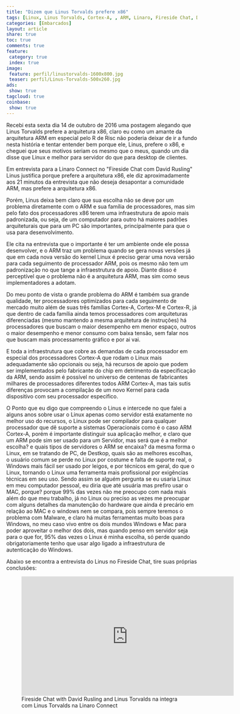 ```yaml
---
title: "Dizem que Linus Torvalds prefere x86" 
tags: [Linux, Linus Torvalds, Cortex-A, , ARM, Linaro, Fireside Chat, David Rusling, x86, Intel, Arquitetura, ISA, Infraestrutura]
categories: [Embarcados]
layout: article
share: true
toc: true
comments: true
feature:
 category: true
 index: true
image:
 feature: perfil/linustorvalds-1600x800.jpg
 teaser: perfil/Linus-Torvalds-500x260.jpg
ads: 
 show: true
tagcloud: true
coinbase:
 show: true
---
```

Recebi esta sexta dia 14 de outubro de 2016 uma postagem alegando que Linus Torvalds prefere a arquitetura x86, claro eu como um amante da arquitetura ARM em especial pelo R de Risc não poderia deixar de ir a fundo nesta história e tentar entender bem porque ele, Linus, prefere o x86, e cheguei que seus motivos seriam os mesmo que o meus, quando um dia disse que Linux e melhor para servidor do que para desktop de clientes.

<!--more-->

Em entrevista para a Linaro Connect no "Fireside Chat com David Rusling" Linus justifica porque prefere a arquitetura x86, ele diz aproximadamente aos 21 minutos da entrevista que não deseja desapontar a comunidade ARM, mas prefere a arquitetura x86.

Porém, Linus deixa bem claro que sua escolha não se deve por um problema diretamente com o ARM e sua família de processadores, mas sim pelo fato dos processadores x86 terem uma infraestrutura de apoio mais padronizada, ou seja, de um computador para outro há maiores padrões arquiteturais que para um PC são importantes, principalmente para que o usa para desenvolvimento.

Ele cita na entrevista que o importante é ter um ambiente onde ele possa desenvolver, e o ARM traz um problema quando se gera novas versões já que em cada nova versão do kernel Linux é preciso gerar uma nova versão para cada seguimento de processador ARM, pois os mesmo não tem um padronização no que tange a infraestrutura de apoio. Diante disso é perceptível que o problema não é a arquitetura ARM, mas sim como seus implementadores a adotam. 

Do meu ponto de vista o grande problema do ARM é também sua grande qualidade, ter processadores optimizados para cada seguimento de mercado muito além de suas três famílias Cortex-A, Cortex-M e Cortex-R, já que dentro de cada família ainda temos processadores com arquiteturas diferenciadas (mesmo mantendo a mesma arquitetura de instruções) há processadores que buscam o maior desempenho em menor espaço, outros o maior desempenho e menor consumo com baixa tensão, sem falar nos que buscam mais processamento gráfico e por ai vai. 

E toda a infraestrutura que cobre as demandas de cada processador em especial dos processadores Cortex-A que rodam o Linux mais adequadamente são opcionais ou seja, há recursos de apoio que podem ser implementados pelo fabricante do chip em detrimento da especificação da ARM, sendo assim é possível no universo de centenas de fabricantes milhares de processadores diferentes todos ARM Cortex-A, mas tais sutis diferenças provocam a compilação de um novo Kernel para cada dispositivo com seu processador especifico.

O Ponto que eu digo que compreendo o Linus e intercede no que falei a alguns anos sobre usar o Linux apenas como servidor está exatamente no melhor uso do recursos, o Linux pode ser compilador para qualquer processador que dê suporte a sistemas Operacionais como é o caso ARM Cortex-A, porém é importante distinguir sua aplicação melhor, e claro que um ARM pode sim ser usado para um Servidor, mas será que é a melhor escolha? e quais tipos de servidores o ARM se encaixa? da mesma forma o Linux, em se tratando de PC, de Destkop, quais são as melhores escolhas, o usuário comum se perde no Linux por costume e falta de suporte real, o Windows mais fácil ser usado por leigos, e por técnicos em geral, do que o Linux, tornando o Linux uma ferramenta mais profissional por exigências técnicas em seu uso. Sendo assim se alguém pergunta se eu usaria Linux em meu computador pessoal, eu diria que até usuária mas prefiro usar o MAC, porque? porque 99% das vezes não me preocupo com nada mais além do que meu trabalho, já no Linux ou preciso as vezes me preocupar com alguns detalhes da manutenção do hardware que ainda é precário em relação ao MAC e o windows nem se compara, pois sempre teremos o problema com Malware, e claro há muitas ferramentas muito boas para Windows, no meu caso vivo entre os dois mundos Windows e Mac para poder aproveitar o melhor dos dois, mas quando penso em servidor seja para o que for, 95% das vezes o Linux é minha escolha, só perde quando obrigatoriamente tenho que usar algo ligado a infraestrutura de autenticação do Windows.

Abaixo se encontra a entrevista do Linus no Fireside Chat, tire suas próprias conclusões:
<figure>
<iframe width="560" height="315" src="https://www.youtube.com/embed/fuAebQvFnRI" frameborder="0" allowfullscreen></iframe>
<figcaption>Fireside Chat with David Rusling and
Linus Torvalds na integra com Linus Torvalds na Linaro Connect
</figcaption>
</figure>